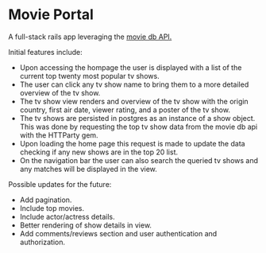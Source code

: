 # Movie Portal
A full-stack rails app leveraging the [movie db API.](https://developers.themoviedb.org/3/getting-started)

Initial features include:

* Upon accessing the hompage the user is displayed with a list of the current top twenty most popular tv shows.
* The user can click any tv show name to bring them to a more detailed overview of the tv show.
* The tv show view renders and overview of the tv show with the origin country, first air date, viewer rating, and a poster of the tv show.
* The tv shows are persisted in postgres as an instance of a show object. This was done by requesting the top tv show data from the movie db api with the HTTParty gem. 
* Upon loading the home page this request is made to update the data checking if any new shows are in the top 20 list. 
* On the navigation bar the user can also search the queried tv shows and any matches will be displayed in the view. 

Possible updates for the future: 

* Add pagination.
* Include top movies.
* Include actor/actress details.
* Better rendering of show details in view. 
* Add comments/reviews section and user authentication and authorization.
